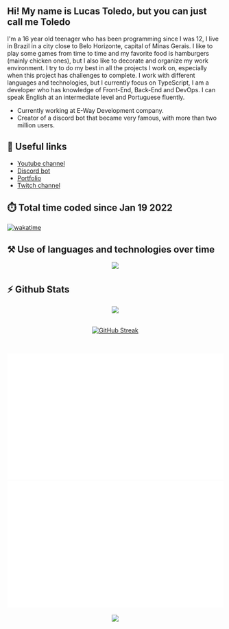 ## Hi! My name is Lucas Toledo, but you can just call me Toledo

I'm a 16 year old teenager who has been programming since I was 12, I live in Brazil in a city close to Belo Horizonte, capital of Minas Gerais. I like to play some games from time to time and my favorite food is hamburgers (mainly chicken ones), but I also like to decorate and organize my work environment. I try to do my best in all the projects I work on, especially when this project has challenges to complete. I work with different languages and technologies, but I currently focus on TypeScript, I am a developer who has knowledge of Front-End, Back-End and DevOps. I can speak English at an intermediate level and Portuguese fluently.

- Currently working at E-Way Development company.
- Creator of a discord bot that became very famous, with more than two million users.

## 🔗 Useful links

- <a href="https://youtube.com/c/ToledoSDL" target="_blank">Youtube channel</a>
- <a href="https://hydra.ltoledo.dev" target="_blank">Discord bot</a>
- <a href="https://ltoledo.dev" target="_blank">Portfolio</a>
- <a href="https://twitch.tv/ToledoSDL" target="_blank">Twitch channel</a>

## ⏱️ Total time coded since Jan 19 2022

[![wakatime](https://wakatime.com/badge/user/7a37dda6-8902-492d-9519-5859d3b7db56.svg)](https://wakatime.com/@7a37dda6-8902-492d-9519-5859d3b7db56)

## ⚒️ Use of languages and technologies over time

<div align="center">
	<img src='https://cr-skills-chart-widget.azurewebsites.net/api/api?username=toledosdl' width="75%" />
</div>
  
## ⚡ Github Stats
<div align="center">
<a href="https://github.com/ToledoSDL">

<img src="https://komarev.com/ghpvc/?username=ToledoSDL&color=blueviolet&style=for-the-badge" align="center" />

<br />

<br />

![GitHub Streak](https://github-readme-streak-stats.herokuapp.com?user=ToledoSDL&hide_border=true)

<br />

![Overview](https://raw.githubusercontent.com/ToledoSDL/github-stats/master/generated/overview.svg)
![Languages](https://raw.githubusercontent.com/ToledoSDL/github-stats/master/generated/languages.svg)
<!-- ![trophy](https://github-profile-trophy.vercel.app/?username=ToledoSDL) -->
![](https://hit.yhype.me/github/profile?user_id=65132614)

</a>
</div>
